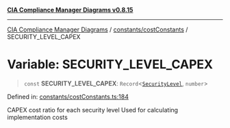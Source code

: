 [**CIA Compliance Manager Diagrams v0.8.15**](../../../README.md)

***

[CIA Compliance Manager Diagrams](../../../modules.md) / [constants/costConstants](../README.md) / SECURITY\_LEVEL\_CAPEX

# Variable: SECURITY\_LEVEL\_CAPEX

> `const` **SECURITY\_LEVEL\_CAPEX**: `Record`\<[`SecurityLevel`](../../../types/cia/type-aliases/SecurityLevel.md), `number`\>

Defined in: [constants/costConstants.ts:184](https://github.com/Hack23/cia-compliance-manager/blob/50a3bb1fa64948444e36c06fee075b5043350db0/src/constants/costConstants.ts#L184)

CAPEX cost ratio for each security level
Used for calculating implementation costs
